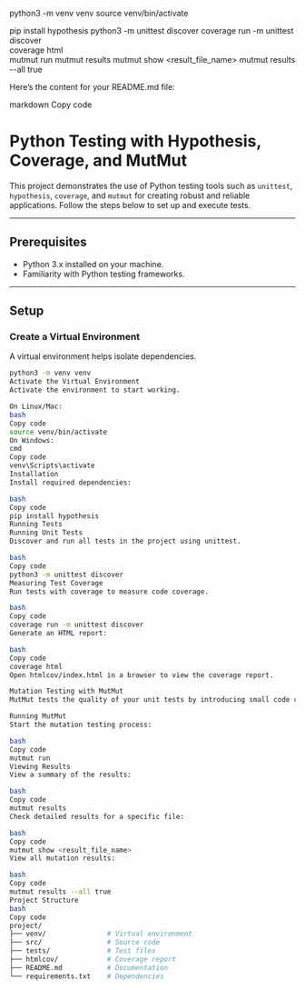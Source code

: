 python3 -m venv venv
source venv/bin/activate





 pip install hypothesis
 python3 -m unittest discover
 coverage run -m unittest discover  
 coverage html            
 mutmut run
 mutmut results
 mutmut show <result_file_name>
 mutmut results --all true 


Here’s the content for your README.md file:

markdown
Copy code
# Python Testing with Hypothesis, Coverage, and MutMut

This project demonstrates the use of Python testing tools such as `unittest`, `hypothesis`, `coverage`, and `mutmut` for creating robust and reliable applications. Follow the steps below to set up and execute tests.

---

## Prerequisites

- Python 3.x installed on your machine.
- Familiarity with Python testing frameworks.

---

## Setup

### Create a Virtual Environment
A virtual environment helps isolate dependencies.

```bash
python3 -m venv venv
Activate the Virtual Environment
Activate the environment to start working.

On Linux/Mac:
bash
Copy code
source venv/bin/activate
On Windows:
cmd
Copy code
venv\Scripts\activate
Installation
Install required dependencies:

bash
Copy code
pip install hypothesis
Running Tests
Running Unit Tests
Discover and run all tests in the project using unittest.

bash
Copy code
python3 -m unittest discover
Measuring Test Coverage
Run tests with coverage to measure code coverage.

bash
Copy code
coverage run -m unittest discover
Generate an HTML report:

bash
Copy code
coverage html
Open htmlcov/index.html in a browser to view the coverage report.

Mutation Testing with MutMut
MutMut tests the quality of your unit tests by introducing small code changes (mutations) and checking if the tests catch them.

Running MutMut
Start the mutation testing process:

bash
Copy code
mutmut run
Viewing Results
View a summary of the results:

bash
Copy code
mutmut results
Check detailed results for a specific file:

bash
Copy code
mutmut show <result_file_name>
View all mutation results:

bash
Copy code
mutmut results --all true
Project Structure
bash
Copy code
project/
├── venv/               # Virtual environment
├── src/                # Source code
├── tests/              # Test files
├── htmlcov/            # Coverage report
├── README.md           # Documentation
└── requirements.txt    # Dependencies